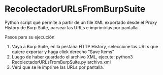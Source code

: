 # RecolectadorURLsFromBurpSuite

Python script que permite a partir de un file XML exportado desde el Proxy History de Burp Suite, parsear las URLs e imprimirlas por pantalla.

Pasos para su ejecución:
1. Vaya a Burp Suite, en la pestaña HTTP History, seleccione las URLs que quiere exportar y haga click derecho "Save Items"
2. Luego de haber guardado el archivo XML, ejecute: python3 RecolectadorURLsFromBurpSuite.py archivo.xml
3. Verá que se le imprime las URLs por pantalla.
